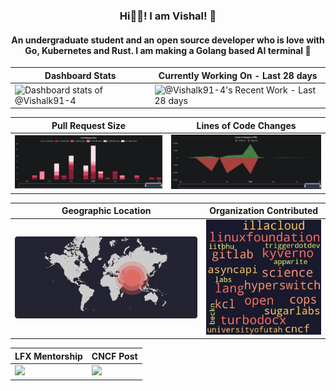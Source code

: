 <h3 align="center">Hi👋🏻! I am Vishal! 🌅</h3>

<h4 align="center">An undergraduate student and an open source developer who is love with Go, Kubernetes and Rust. I am making a Golang based AI terminal 🎉</h4>

| Dashboard Stats | Currently Working On - Last 28 days |
| ----------- | ----------- |
|<img alt="Dashboard stats of @Vishalk91-4" src="https://next.ossinsight.io/widgets/official/compose-user-dashboard-stats/thumbnail.png?user_id=116670999&image_size=auto" />|<img alt="@Vishalk91-4's Recent Work - Last 28 days" src="https://next.ossinsight.io/widgets/official/compose-currently-working-on/thumbnail.png?user_id=116670999&activity_type=all&image_size=auto" />|

| Pull Request Size | Lines of Code Changes |
| ----------- | ----------- |
|<img src="assets/prsiz.png" style="width:auto" />|<img src="assets/linesofpr.png" style="width:auto" />|

| Geographic Location | Organization Contributed |
| ----------- | ----------- |
|<img src="assets/image.png" style="width:auto" />|<img src="assets/org.jpeg" style="width:auto" />|

| LFX Mentorship | CNCF Post |
| ----------- | ----------- |
|<img src="https://cdn.hashnode.com/res/hashnode/image/upload/v1725162995451/edb940b7-cc00-4a35-924a-146024eac77e.png" style="width:auto" />|<img src="https://www.cncf.io/wp-content/uploads/2024/09/Single-Card-22.jpg" style="width:auto" />|
